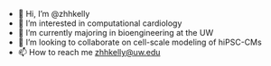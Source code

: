 - 👋 Hi, I’m @zhhkelly
- 👀 I’m interested in computational cardiology
- 🌱 I’m currently majoring in bioengineering at the UW
- 💞️ I’m looking to collaborate on cell-scale modeling of hiPSC-CMs
- 📫 How to reach me zhhkelly@uw.edu

<!---
zhhkelly/zhhkelly is a ✨ special ✨ repository because its `README.md` (this file) appears on your GitHub profile.
You can click the Preview link to take a look at your changes.
--->
